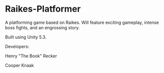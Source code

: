 # Raikes-Platformer

A platforming game based on Raikes. Will feature exciting gameplay, intense boss fights, and an engrossing story.

Built using Unity 5.3.

Developers:

Henry "The Book" Recker

Cooper Knaak
